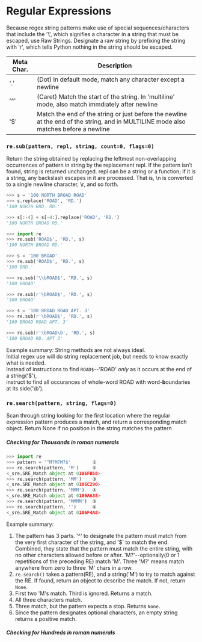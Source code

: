  # Regular Expressions

Because regex string patterns make use of special sequences/characters that include the '\\', which signifies a character in a string that must be escaped, use Raw Strings.
Designate a raw string by prefixing the string with 'r', which tells Python nothing in the string should be escaped.


Meta Char. | Description
---|---
'.'|(Dot) In default mode, match any character except a newline 
'^'|(Caret) Match the start of the string. In 'multiline' mode, also match immdiately after newline
'$'|Match the end of the string or just before the newline at the end of the string, and in MULTILINE mode also matches before a newline



### `re.sub(pattern, repl, string, count=0, flags=0)`

Return the string obtained by replacing the leftmost non-overlapping occurrences of pattern in string by the replacement repl. If the pattern isn’t found, string is returned unchanged. repl can be a string or a function; if it is a string, any backslash escapes in it are processed. That is, \n is converted to a single newline character, \r, and so forth. 


```python
>>> s = '100 NORTH BROAD ROAD'
>>> s.replace('ROAD', 'RD.')
'100 NORTH BRD. RD.'

>>> s[:-4] + s[-4:].replace('ROAD', 'RD.')
'100 NORTH BROAD RD.'

>>> import re
>>> re.sub('ROAD$', 'RD.', s)
'100 NORTH BROAD RD.'

>>> s = '100 BROAD'
>>> re.sub('ROAD$', 'RD.', s)
'100 BRD.'

>>> re.sub('\\bROAD$', 'RD.', s)
'100 BROAD'

>>> re.sub(r'\bROAD$', 'RD.', s)
'100 BROAD'

>>> s = '100 BROAD ROAD APT. 3'
>>> re.sub(r'\bROAD$', 'RD.', s)
'100 BROAD ROAD APT. 3'

>>> re.sub(r'\bROAD\b', 'RD.', s)
'100 BROAD RD. APT 3'
```  

Example summary: String methods are not always ideal.  
Initial regex use will do string replacement job, but needs to know exactly what is needed.  
Instead of instructions to find `ROAD$`--'ROAD' *only* as it occurs at the end of a string('$'),  
instruct to find all occurances of whole-word ROAD with word-**b**oundaries at its side('\b').  


### `re.search(pattern, string, flags=0)`

Scan through string looking for the first location where the regular expression pattern produces a match, and return a corresponding match object. Return None if no position in the string matches the pattern


##### Checking for Thousands in roman numerals
```python
>>> import re
>>> pattern = '^M?M?M?$'        ①
>>> re.search(pattern, 'M')     ②
<_sre.SRE_Match object at 0106FB58>
>>> re.search(pattern, 'MM')    ③
<_sre.SRE_Match object at 0106C290>
>>> re.search(pattern, 'MMM')   ④
<_sre.SRE_Match object at 0106AA38>
>>> re.search(pattern, 'MMMM')  ⑤
>>> re.search(pattern, '')      ⑥
<_sre.SRE_Match object at 0106F4A8>
```

Example summary:  
1. The pattern has 3 parts. '^' to designate the pattern must match from the very first character of the string, and '$' to match the end. Combined, they state that the pattern must match the entire string, with no other characters allowed before or after. 'M?'--optionally(0 or 1 repetitions of the preceding RE) match 'M'. Three 'M?' means match anywhere from zero to three 'M' chars in a row.     
2. `re.search()` takes a pattern(RE), and a string('M') to try to match against the RE. If found, return an object to describe the match. If not, return `None`.  
3. First two 'M's match. Third is ignored. Returns a match.  
4. All three characters match.  
5. Three match, but the pattern expects a stop. Returns `None`.  
6. Since the pattern designates optional characters, an empty string returns a positive match.  

##### Checking for Hundreds in roman numerals
```python

```

